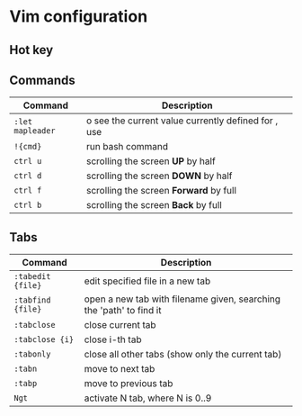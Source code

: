 # Vim configuration

## Hot key

## Commands

| Command | Description |
| ------- | ----------- |
| `:let mapleader` | o see the current value currently defined for <leader>, use |
| `!{cmd}` | run bash command |
| `ctrl u` | scrolling the screen **UP** by half |
| `ctrl d` | scrolling the screen **DOWN** by half |
| `ctrl f` | scrolling the screen **Forward** by full |
| `ctrl b` | scrolling the screen **Back** by full |

## Tabs

| Command | Description |
| ------- | ----------- |
| `:tabedit {file}` | edit specified file in a new tab |
| `:tabfind {file}` | open a new tab with filename given, searching the 'path' to find it |
| `:tabclose` | close current tab |
| `:tabclose {i}` | close i-th tab |
| `:tabonly` | close all other tabs (show only the current tab) |
| `:tabn` | move to next tab |
| `:tabp` | move to previous tab |
| `Ngt` | activate N tab, where N is 0..9 |
